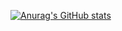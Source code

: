 [![Anurag's GitHub stats](https://github-readme-stats.vercel.app/api?username=jeje-1)](https://github.com/anuraghazra/github-readme-stats)